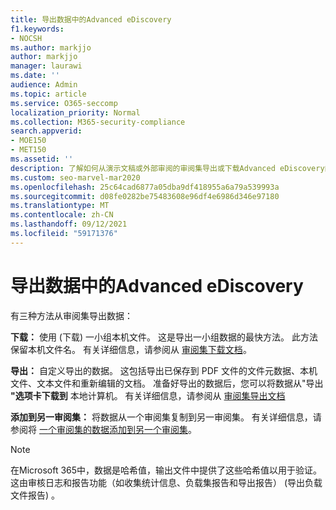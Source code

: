 ```yaml
---
title: 导出数据中的Advanced eDiscovery
f1.keywords:
- NOCSH
ms.author: markjjo
author: markjjo
manager: laurawi
ms.date: ''
audience: Admin
ms.topic: article
ms.service: O365-seccomp
localization_priority: Normal
ms.collection: M365-security-compliance
search.appverid:
- MOE150
- MET150
ms.assetid: ''
description: 了解如何从演示文稿或外部审阅的审阅集导出或下载Advanced eDiscovery内容。
ms.custom: seo-marvel-mar2020
ms.openlocfilehash: 25c64cad6877a05dba9df418955a6a79a539993a
ms.sourcegitcommit: d08fe0282be75483608e96df4e6986d346e97180
ms.translationtype: MT
ms.contentlocale: zh-CN
ms.lasthandoff: 09/12/2021
ms.locfileid: "59171376"
---
```

# <a name="export-case-data-in-advanced-ediscovery"></a>导出数据中的Advanced eDiscovery

有三种方法从审阅集导出数据：

**下载：** 使用 (下载) 一小组本机文件。 这是导出一小组数据的最快方法。 此方法保留本机文件名。 有关详细信息，请参阅从 [审阅集下载文档](download-documents-from-review-set.md)。

**导出：** 自定义导出的数据。 这包括导出已保存到 PDF 文件的文件元数据、本机文件、文本文件和重新编辑的文档。 准备好导出的数据后，您可以将数据从"导出 **"选项卡下载到** 本地计算机。 有关详细信息，请参阅从 [审阅集导出文档](export-documents-from-review-set.md)

**添加到另一审阅集：** 将数据从一个审阅集复制到另一审阅集。 有关详细信息，请参阅将 [一个审阅集的数据添加到另一个审阅集](add-data-to-review-set-from-another-review-set.md)。

> [!NOTE]
> 在Microsoft 365中，数据是哈希值，输出文件中提供了这些哈希值以用于验证。 这由审核日志和报告功能（如收集统计信息、负载集报告和导出报告） (导出负载文件报告) 。
